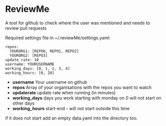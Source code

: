 # ReviewMe
A tool for github to check where the user was mentioned and needs to review pull requests


Required settings file in ~/.reviewMe/settings.yaml:
```
repos:
  YOURORG1: [REPO0, REPO1, REPO2]
  YOURORG2: [REPO3]
update_rate: 10
username: YOURUSERNAME
working_days: [0, 1, 2, 3, 4]
working_hours: [6, 20]
```

* **username** Your username on github
* **repos** Array of your organisations with the repos you want to watch
* **updaterate** update rate when running (in minutes)
* **working_days** days you work starting with monday on 0 will not start on other days
* **working_hours** start-end - will not start outside this time



if it does not start add an empty data.yaml into the directory too.
